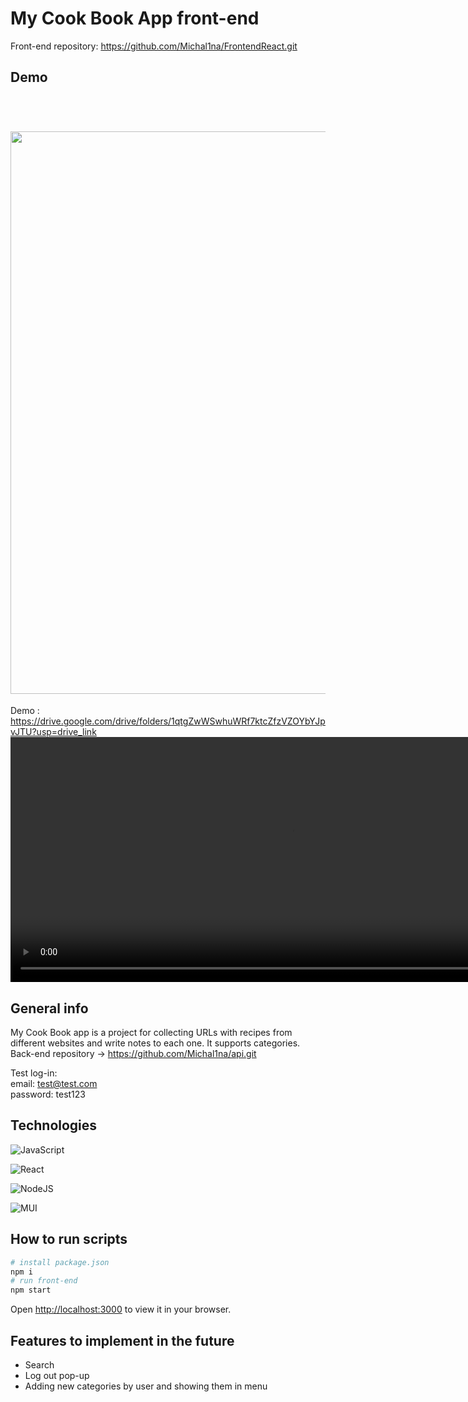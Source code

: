 
# My Cook Book App  front-end

Front-end repository: https://github.com/Michal1na/FrontendReact.git
## Demo
<h1 >
  <br>
  <a ><img src="https://i.imgur.com/dAzlCld.png" width="900"></a>
</h1>

Demo : https://drive.google.com/drive/folders/1qtgZwWSwhuWRf7ktcZfzVZOYbYJpvJTU?usp=drive_link
<video draggable="false" playsinline="" loop="" class="" hash="jJuRlcB" title="" style="width: 900px; height: 392px;" autoplay=""><source type="video/mp4" src="https://i.imgur.com/jJuRlcB.mp4"></video>

## General info
My Cook Book app is a project for collecting URLs with recipes from different websites and write notes to each one. It supports categories. 
<br>
Back-end repository -> https://github.com/Michal1na/api.git

Test log-in:
<br>
email: test@test.com
<br>
password: test123

## Technologies
![JavaScript](https://img.shields.io/badge/javascript-%23323330.svg?style=for-the-badge&logo=javascript&logoColor=%23F7DF1E)

![React](https://img.shields.io/badge/react-%2320232a.svg?style=for-the-badge&logo=react&logoColor=%2361DAFB)

![NodeJS](https://img.shields.io/badge/node.js-6DA55F?style=for-the-badge&logo=node.js&logoColor=white)

![MUI](https://img.shields.io/badge/MUI-%230081CB.svg?style=for-the-badge&logo=mui&logoColor=white)


## How to run scripts

```bash
# install package.json
npm i 
# run front-end 
npm start
```
Open [http://localhost:3000](http://localhost:3000) to view it in your browser.



## Features to implement in the future 

* Search 
* Log out pop-up
* Adding new categories by user and showing them in menu
